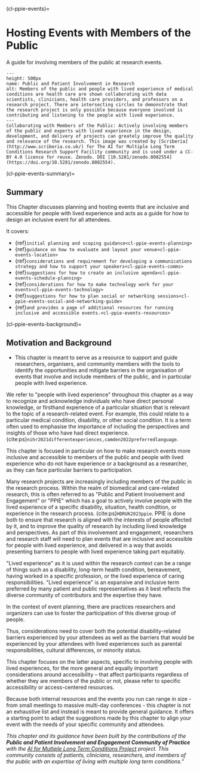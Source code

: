 (cl-ppie-events)=
# Hosting Events with Members of the Public
A guide for involving members of the public at research events.

```{figure} ../../figures/public-and-patient-involvement-and-engagement.*
---
height: 500px
name: Public and Patient Involvement in Research
alt: Members of the public and people with lived experience of medical conditions are health care are shown collaborating with data scientists, clinicians, health care providers, and professors on a research project. There are intersecting circles to demonstrate that the research project is only possible because everyone involved is contributing and listening to the people with lived experience. 
---
Collaborating with Members of the Public: Actively involving members of the public and experts with lived experience in the design, development, and delivery of projects can greately improve the quality and relevance of the research. This image was created by [Scriberia](http://www.scriberia.co.uk/) for The AI for Multiple Long Term Conditions Research Support Facility community and is used under a CC-BY 4.0 licence for reuse. Zenodo. DOI [10.5281/zenodo.8082554](https://doi.org/10.5281/zenodo.8082554).
```

(cl-ppie-events-summary)=
## Summary
This Chapter discusses planning and hosting events that are inclusive and accessible for people with lived experience and acts as a guide for how to design an inclusive event for all attendees. 

It covers: 
- {ref}`initial planning and scoping guidance<cl-ppie-events-planning>`
- {ref}`guidance on how to evaluate and layout your venue<cl-ppie-events-location>`
- {ref}`considerations and requirement for developing a communications strategy and how to support your speakers<cl-ppie-events-comms>`
- {ref}`suggestions for how to create an inclusive agenda<cl-ppie-events-schedule-planning>`
- {ref}`considerations for how to make technology work for your events<cl-ppie-events-technology>`
- {ref}`suggestions for how to plan social or networking sessions<cl-ppie-events-social-and-networking-guide>`
- {ref}`and provides a page of additional resources for running inclusive and accessible events.<cl-ppie-events-resources>` 

(cl-ppie-events-background)=
## Motivation and Background
  * This chapter is meant to serve as a resource to support and guide researchers, organisers, and community members with the tools to identify the opportunities and mitigate barriers in the organisation of events that involve and include members of the public, and in particular people with lived experience.

We refer to "people with lived experience" throughout this chapter as a way to recognize and acknowledge individuals who have direct personal knowledge, or firsthand experience of a particular situation that is relevant to the topic of a research-related event. 
For example, this could relate to a particular medical condition, disability, or other social condition. 
It is a term often used to emphasise the importance of including the perspectives and insights of those who have had direct experience. {cite:ps}`nihr2021differentexperiences,camden2022preferredlanguage`.

This chapter is focused in particular on how to make research events more inclusive and accessible to members of the public and people with lived experience who do not have experience or a background as a researcher, as they can face particular barriers to participation. 

Many research projects are increasingly including members of the public in the research process. 
Within the realm of biomedical and care-related research, this is often referred to as "Public and Patient Involvement and Engagement" or "PPIE" which has a goal to actively involve people with the lived experience of a specific disability, situation, health condition, or experience in the research process. {cite:ps}`HDRUK2023ppie`. 
PPIE is done both to ensure that research is aligned with the interests of people affected by it, and to improve the quality of research by including lived knowledge and perspectives. 
As part of this involvement and engagement, researchers and research staff will need to plan events that are inclusive and accessible for people with lived experience, and delivered in a way that avoids presenting barriers to people with lived experience taking part equitably.

"Lived experience" as it is used within the research context can be a range of things such as a disability, long-term health condition, bereavement, having worked in a specific profession, or the lived experience of caring responsibilities. 
"Lived experience" is an expansive and inclusive term preferred by many patient and public representatives as it best reflects the diverse community of contributors and the expertise they have. 

In the context of event planning, there are practices researchers and organizers can use to foster the participation of this diverse group of people.

Thus, considerations need to cover both the potential disability-related barriers experienced by your attendees as well as the barriers that would be experienced by your attendees with lived experiences such as parental responsibilities, cultural differences, or minority status. 

This chapter focuses on the latter aspects, specific to involving people with lived experiences, for the more general and equally important considerations around accessibility – that affect participants regardless of whether they are members of the public or not, please refer to specific accessibility or access-centered resources.

Because both internal resources and the events you run can range in size - from small meetings to massive multi-day conferences - this chapter is not an exhaustive list and instead is meant to provide general guidance. 
It offers a starting point to adapt the suggestions made by this chapter to align your event with the needs of your specific community and attendees.

_This chapter and its guidance have been built by the contributions of the **Public and Patient Involvement and Engagement Community of Practice** with the [AI for Multiple Long Term Conditions Project](https://www.turing.ac.uk/research/research-projects/ai-multiple-long-term-conditions-research-support-facility) project. 
This community consists of patients, clinicians, researchers, and members of the public with an expertise of living with multiple long term conditions.”_





